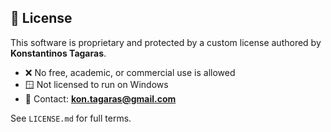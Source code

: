 ## 📜 License

This software is proprietary and protected by a custom license authored by **Konstantinos Tagaras**.  
- ❌ No free, academic, or commercial use is allowed  
- 🪟 Not licensed to run on Windows  
- 📩 Contact: **kon.tagaras@gmail.com**

See `LICENSE.md` for full terms.
